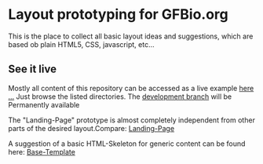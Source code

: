 # Layout prototyping for GFBio.org

This is the place to collect all basic layout ideas and suggestions,
which are based ob plain HTML5, CSS, javascript, etc...

## See it live

Mostly all content of this repository can be accessed as a live example
[here ...](http://c103-170.cloud.gwdg.de/gfbio_html/) Just browse the listed directories.
The [development branch](http://c103-170.cloud.gwdg.de/gfbio_html/develop/) will be Permanently available 

The "Landing-Page" prototype is almost completely independent from other parts of
the desired layout.Compare: [Landing-Page](http://c103-170.cloud.gwdg.de/gfbio_html/develop/bootstrap_layout_mk3/)

A suggestion of a basic HTML-Skeleton for generic content can be found here:
[Base-Template](http://c103-170.cloud.gwdg.de/gfbio_html/develop/bootstrap_layout_mk3/base.html)